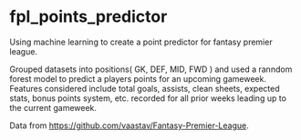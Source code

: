 # fpl_points_predictor

Using machine learning to create a point predictor for fantasy premier league.

Grouped datasets into positions( GK, DEF, MID, FWD ) and used a ranndom forest model to predict a players points for an upcoming gameweek.  Features considered include total goals, assists, clean sheets, expected stats, bonus points system, etc. recorded for all prior weeks leading up to the current gameweek.

Data from https://github.com/vaastav/Fantasy-Premier-League.
